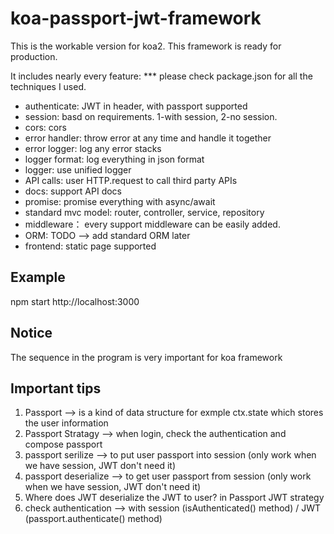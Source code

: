 # koa-passport-jwt-framework

This is the workable version for koa2. This framework is ready for production.

It includes nearly every feature:
*** please check package.json for all the techniques I used.

* authenticate: JWT in header, with passport supported
* session:      basd on requirements. 1-with session, 2-no session.
* cors: cors
* error handler: throw error at any time and handle it together
* error logger: log any error stacks
* logger format: log everything in json format
* logger: use unified logger
* API calls: user HTTP.request to call third party APIs
* docs: support API docs
* promise: promise everything with async/await
* standard mvc model: router, controller, service, repository
* middleware： every support middleware can be easily added.
* ORM: TODO --> add standard ORM later
* frontend: static page supported

## Example
npm start
http://localhost:3000

## Notice
The sequence in the program is very important for koa framework

## Important tips
1. Passport --> is a kind of data structure for exmple ctx.state which stores the user information
2. Passport Stratagy --> when login, check the authentication and compose passport
3. passport serilize --> to put user passport into session (only work when we have session, JWT don't need it)
4. passport deserialize --> to get user passport from session (only work when we have session, JWT don't need it)
5. Where does JWT deserialize the JWT to user? in Passport JWT strategy 
6. check authentication --> with session (isAuthenticated() method) / JWT (passport.authenticate() method)
